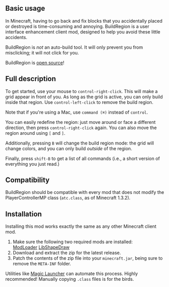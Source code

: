 ## Basic usage

In Minecraft, having to go back and fix blocks that you accidentally placed or
destroyed is time-consuming and annoying. BuildRegion is a user interface
enhancement client mod, designed to help you avoid these little accidents.

BuildRegion is *not* an auto-build tool. It will only prevent you from
misclicking; it will not click for you.

BuildRegion is [open source](https://github.com/bencvt/BuildRegion)!

## Full description

To get started, use your mouse to `control-right-click`. This will make a grid
appear in front of you. As long as the grid is active, you can only build inside
that region. Use `control-left-click` to remove the build region.

Note that if you're using a Mac, use `command (⌘)` instead of `control`.

You can easily redefine the region: just move around or face a different
direction, then press `control-right-click` again. You can also move the region
around using `[` and `]`.

Additionally, pressing `B` will change the build region mode: the grid will
change colors, and you can only build *outside* of the region.

Finally, press `shift-B` to get a list of all commands (i.e., a short version
of everything you just read.)

## Compatibility

BuildRegion should be compatible with every mod that does not modify the
PlayerControllerMP class (`atc.class`, as of Minecraft 1.3.2).

## Installation

Installing this mod works exactly the same as any other Minecraft client mod.

1.  Make sure the following two required mods are installed:  
    [ModLoader](http://www.minecraftforum.net/topic/75440-modloader/)
    [LibShapeDraw](http://www.minecraftforum.net/topic/1458931-libshapedraw/)
2.  Download and extract the zip for the latest release.
3.  Patch the contents of the zip file into your `minecraft.jar`, being sure to
    remove the `META-INF` folder.

Utilities like [Magic Launcher](http://www.minecraftforum.net/topic/939149-/)
can automate this process. Highly recommended! Manually copying `.class` files
is for the birds.
